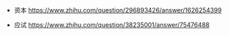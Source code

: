 * 资本 https://www.zhihu.com/question/296893426/answer/1626254399

* 应试 https://www.zhihu.com/question/38235001/answer/75476488
